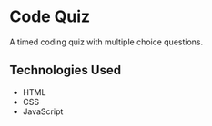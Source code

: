 # Code Quiz

A timed coding quiz with multiple choice questions. 

## Technologies Used
* HTML
* CSS
* JavaScript
